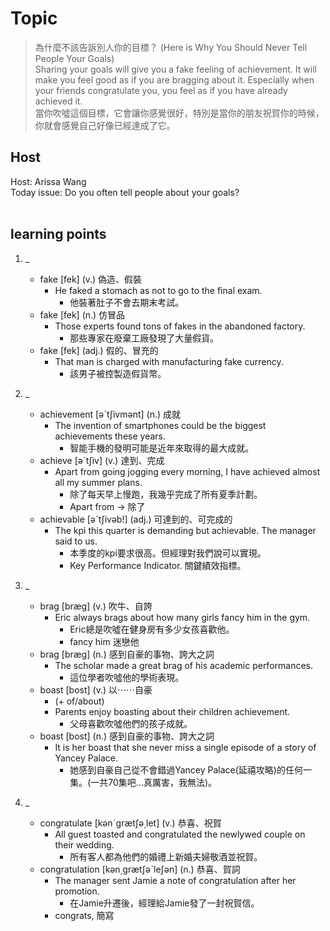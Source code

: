 # Topic

> 為什麼不該告訴別人你的目標？ (Here is Why You Should Never Tell People Your Goals) <br>
> Sharing your goals will give you a fake feeling of achievement. It will make you feel good as if you are bragging about it. Especially when your friends congratulate you, you feel as if you have already achieved it. <br>
> 當你吹噓這個目標，它會讓你感覺很好，特別是當你的朋友祝賀你的時候，你就會感覺自己好像已經達成了它。 <br>

## Host
Host: Arissa Wang
<br>Today issue: Do you often tell people about your goals?
<br><br>
## learning points
1. _
	* fake  [fek]  (v.)  偽造、假裝
		- He faked a stomach as not to go to the final exam.
			+ 他裝著肚子不會去期末考試。
	* fake  [fek]  (n.)  仿冒品
		- Those experts found tons of fakes in the abandoned factory.
			+ 那些專家在廢棄工廠發現了大量假貨。
	* fake  [fek]  (adj.)  假的、冒充的
		- That man is charged with manufacturing fake currency.
			+ 該男子被控製造假貨幣。

2. _
	* achievement  [əˋtʃivmənt]  (n.)  成就
		- The invention of smartphones could be the biggest achievements these years.
			+ 智能手機的發明可能是近年來取得的最大成就。
	* achieve  [əˋtʃiv]  (v.)  達到、完成
		- Apart from going jogging every morning, I have achieved almost all my summer plans.
			+ 除了每天早上慢跑，我幾乎完成了所有夏季計劃。
			+ Apart from -> 除了
	* achievable  [əˋtʃivəb!]  (adj.)  可達到的、可完成的
		- The kpi this quarter is demanding but achievable. The manager said to us.
			+ 本季度的kpi要求很高。但經理對我們說可以實現。
			+ Key Performance Indicator. 關鍵績效指標。

3. _
	* brag  [bræg]  (v.)  吹牛、自誇
		- Eric always brags about how many girls fancy him in the gym.
			+ Eric總是吹噓在健身房有多少女孩喜歡他。
			+ fancy him 迷戀他
	* brag  [bræg]  (n.)  感到自豪的事物、誇大之詞
		- The scholar made a great brag of his academic performances.
			+ 這位學者吹噓他的學術表現。
	* boast  [bost]  (v.)  以⋯⋯自豪
		- (+ of/about)
		- Parents enjoy boasting about their children achievement.
			+ 父母喜歡吹噓他們的孩子成就。
	* boast  [bost]  (n.)  感到自豪的事物、誇大之詞
		- It is her boast that she never miss a single episode of a story of Yancey Palace.
			+ 她感到自豪自己從不會錯過Yancey Palace(延禧攻略)的任何一集。(一共70集吧...真厲害，我無法)。

4. _
	* congratulate  [kənˋgrætʃə͵let]  (v.)  恭喜、祝賀
		- All guest toasted and congratulated the newlywed couple on their wedding.
			+ 所有客人都為他們的婚禮上新婚夫婦敬酒並祝賀。
	* congratulation  [kən͵grætʃəˋleʃən]  (n.)  恭喜、賀詞
		- The manager sent Jamie a note of congratulation after her promotion.
			+ 在Jamie升遷後，經理給Jamie發了一封祝賀信。
		* congrats, 簡寫

